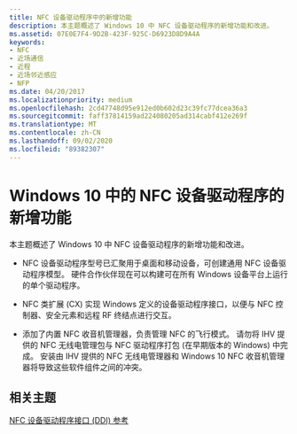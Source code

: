 ```yaml
---
title: NFC 设备驱动程序中的新增功能
description: 本主题概述了 Windows 10 中 NFC 设备驱动程序的新增功能和改进。
ms.assetid: 07E0E7F4-9D2B-423F-925C-D6923D8D9A4A
keywords:
- NFC
- 近场通信
- 近程
- 近场邻近感应
- NFP
ms.date: 04/20/2017
ms.localizationpriority: medium
ms.openlocfilehash: 2cd47748d95e912ed0b602d23c39fc77dcea36a3
ms.sourcegitcommit: faff37814159ad224080205ad314cabf412e269f
ms.translationtype: MT
ms.contentlocale: zh-CN
ms.lasthandoff: 09/02/2020
ms.locfileid: "89382307"
---
```

# <a name="whats-new-for-nfc-device-drivers-in-windows-10"></a>Windows 10 中的 NFC 设备驱动程序的新增功能


本主题概述了 Windows 10 中 NFC 设备驱动程序的新增功能和改进。

* NFC 设备驱动程序型号已汇聚用于桌面和移动设备，可创建通用 NFC 设备驱动程序模型。 硬件合作伙伴现在可以构建可在所有 Windows 设备平台上运行的单个驱动程序。

* NFC 类扩展 (CX) 实现 Windows 定义的设备驱动程序接口，以便与 NFC 控制器、安全元素和远程 RF 终结点进行交互。

* 添加了内置 NFC 收音机管理器，负责管理 NFC 的飞行模式。 请勿将 IHV 提供的 NFC 无线电管理包与 NFC 驱动程序打包 (在早期版本的 Windows) 中完成。 安装由 IHV 提供的 NFC 无线电管理器和 Windows 10 NFC 收音机管理器将导致这些软件组件之间的冲突。

 
## <a name="related-topics"></a>相关主题
 [NFC 设备驱动程序接口 (DDI) 参考](/windows-hardware/drivers/ddi/index)  
